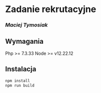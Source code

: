 # Zadanie rekrutacyjne
### _Maciej Tymosiak_

## Wymagania
Php >= 7.3.33
Node >= v12.22.12

## Instalacja

```sh
npm install
npm run build
```